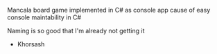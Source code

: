 Mancala board game implemented in C# as console app cause of easy console maintability in C#

Naming is so good that I'm already not getting it
- Khorsash